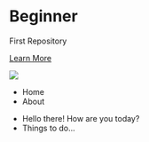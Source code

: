 # Beginner
First Repository
<p>
<a href="https://www.airbnb.com/locations"> Learn More</a></p>
<p><img src="http://goo.gl/mbnqBl"></p>
<ul>
  <li>Home</li>
  <li>About</li>
</ul>

<p>
<ul>
  <li>Hello there! How are you today?</li>
  <li>Things to do...</li>
  
